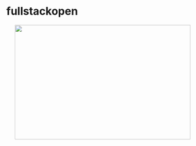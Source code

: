 # fullstackopen
<p align="center">
  <img width="460" height="300" src="https://studies.cs.helsinki.fi/stats/api/certificate/fullstackopen/en/e3ba7c1fa9edd251c91b396966fb9f72">
</p>
